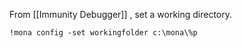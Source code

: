 
From [[Immunity Debugger]] , set a working directory.

```
!mona config -set workingfolder c:\mona\%p
```